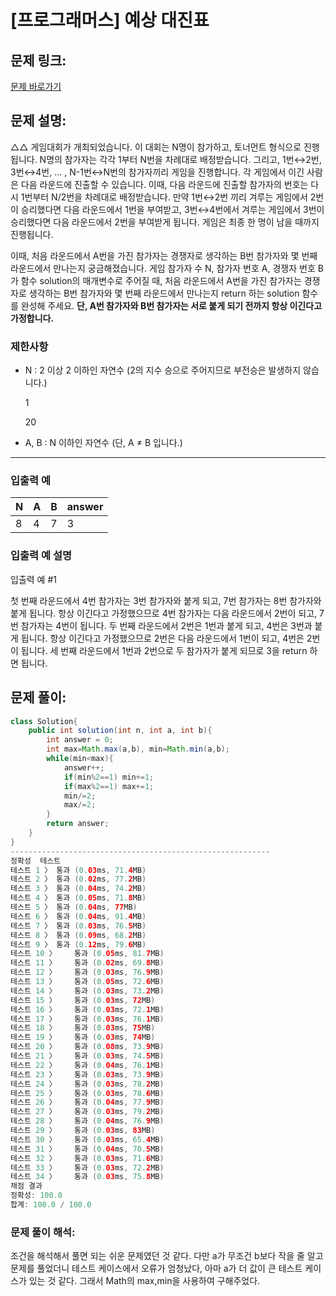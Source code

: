 # [프로그래머스] 예상 대진표

## 문제 링크:

[문제 바로가기](https://school.programmers.co.kr/learn/courses/30/lessons/12985?language=java)

## 문제 설명:

△△ 게임대회가 개최되었습니다. 이 대회는 N명이 참가하고, 토너먼트 형식으로 진행됩니다. N명의 참가자는 각각 1부터 N번을 차례대로 배정받습니다. 그리고, 1번↔2번, 3번↔4번, ... , N-1번↔N번의 참가자끼리 게임을 진행합니다. 각 게임에서 이긴 사람은 다음 라운드에 진출할 수 있습니다. 이때, 다음 라운드에 진출할 참가자의 번호는 다시 1번부터 N/2번을 차례대로 배정받습니다. 만약 1번↔2번 끼리 겨루는 게임에서 2번이 승리했다면 다음 라운드에서 1번을 부여받고, 3번↔4번에서 겨루는 게임에서 3번이 승리했다면 다음 라운드에서 2번을 부여받게 됩니다. 게임은 최종 한 명이 남을 때까지 진행됩니다.

이때, 처음 라운드에서 A번을 가진 참가자는 경쟁자로 생각하는 B번 참가자와 몇 번째 라운드에서 만나는지 궁금해졌습니다. 게임 참가자 수 N, 참가자 번호 A, 경쟁자 번호 B가 함수 solution의 매개변수로 주어질 때, 처음 라운드에서 A번을 가진 참가자는 경쟁자로 생각하는 B번 참가자와 몇 번째 라운드에서 만나는지 return 하는 solution 함수를 완성해 주세요. **단, A번 참가자와 B번 참가자는 서로 붙게 되기 전까지 항상 이긴다고 가정합니다.**

### 제한사항

- N : 2 이상 2 이하인 자연수 (2의 지수 승으로 주어지므로 부전승은 발생하지 않습니다.)
    
    1
    
    20
    
- A, B : N 이하인 자연수 (단, A ≠ B 입니다.)

---

### 입출력 예

| N | A | B | answer |
| --- | --- | --- | --- |
| 8 | 4 | 7 | 3 |

### 입출력 예 설명

입출력 예 #1

첫 번째 라운드에서 4번 참가자는 3번 참가자와 붙게 되고, 7번 참가자는 8번 참가자와 붙게 됩니다. 항상 이긴다고 가정했으므로 4번 참가자는 다음 라운드에서 2번이 되고, 7번 참가자는 4번이 됩니다. 두 번째 라운드에서 2번은 1번과 붙게 되고, 4번은 3번과 붙게 됩니다. 항상 이긴다고 가정했으므로 2번은 다음 라운드에서 1번이 되고, 4번은 2번이 됩니다. 세 번째 라운드에서 1번과 2번으로 두 참가자가 붙게 되므로 3을 return 하면 됩니다.

## 문제 풀이:

```java
class Solution{
    public int solution(int n, int a, int b){
        int answer = 0;
        int max=Math.max(a,b), min=Math.min(a,b);
        while(min<max){
            answer++;
            if(min%2==1) min+=1;
            if(max%2==1) max+=1;
            min/=2;
            max/=2;
        }
        return answer;
    }
}
----------------------------------------------------------
정확성  테스트
테스트 1 〉	통과 (0.03ms, 71.4MB)
테스트 2 〉	통과 (0.02ms, 77.2MB)
테스트 3 〉	통과 (0.04ms, 74.2MB)
테스트 4 〉	통과 (0.05ms, 71.8MB)
테스트 5 〉	통과 (0.04ms, 77MB)
테스트 6 〉	통과 (0.04ms, 91.4MB)
테스트 7 〉	통과 (0.03ms, 76.5MB)
테스트 8 〉	통과 (0.09ms, 68.2MB)
테스트 9 〉	통과 (0.12ms, 79.6MB)
테스트 10 〉	통과 (0.05ms, 81.7MB)
테스트 11 〉	통과 (0.02ms, 69.8MB)
테스트 12 〉	통과 (0.03ms, 76.9MB)
테스트 13 〉	통과 (0.05ms, 72.6MB)
테스트 14 〉	통과 (0.03ms, 73.2MB)
테스트 15 〉	통과 (0.03ms, 72MB)
테스트 16 〉	통과 (0.03ms, 72.1MB)
테스트 17 〉	통과 (0.03ms, 76.1MB)
테스트 18 〉	통과 (0.03ms, 75MB)
테스트 19 〉	통과 (0.03ms, 74MB)
테스트 20 〉	통과 (0.08ms, 73.9MB)
테스트 21 〉	통과 (0.03ms, 74.5MB)
테스트 22 〉	통과 (0.04ms, 76.1MB)
테스트 23 〉	통과 (0.03ms, 73.9MB)
테스트 24 〉	통과 (0.03ms, 78.2MB)
테스트 25 〉	통과 (0.03ms, 78.6MB)
테스트 26 〉	통과 (0.04ms, 77.9MB)
테스트 27 〉	통과 (0.03ms, 79.2MB)
테스트 28 〉	통과 (0.04ms, 76.9MB)
테스트 29 〉	통과 (0.03ms, 83MB)
테스트 30 〉	통과 (0.03ms, 65.4MB)
테스트 31 〉	통과 (0.04ms, 70.5MB)
테스트 32 〉	통과 (0.03ms, 71.6MB)
테스트 33 〉	통과 (0.03ms, 72.2MB)
테스트 34 〉	통과 (0.03ms, 75.8MB)
채점 결과
정확성: 100.0
합계: 100.0 / 100.0
```

### **문제 풀이 해석:**

조건을 해석해서 풀면 되는 쉬운 문제였던 것 같다. 다만 a가 무조건 b보다 작을 줄 알고 문제를 풀었더니 테스트 케이스에서 오류가 엄청났다, 아마 a가 더 값이 큰 테스트 케이스가 있는 것 같다. 그래서 Math의 max,min을 사용하여 구해주었다.